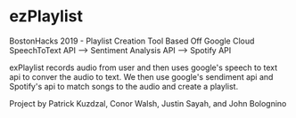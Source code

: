 # ezPlaylist
BostonHacks 2019 - Playlist Creation Tool Based Off Google Cloud SpeechToText API --> Sentiment Analysis API --> Spotify API

exPlaylist records audio from user and then uses google's speech to text api to conver the audio to text. We then use google's sendiment api and Spotify's api to match songs to the audio and create a playlist.

Project by Patrick Kuzdzal, Conor Walsh, Justin Sayah, and John Bolognino
